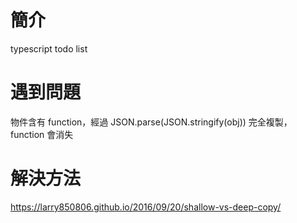 # 簡介

typescript todo list

# 遇到問題

物件含有 function，經過 JSON.parse(JSON.stringify(obj)) 完全複製，function 會消失

# 解決方法

https://larry850806.github.io/2016/09/20/shallow-vs-deep-copy/

